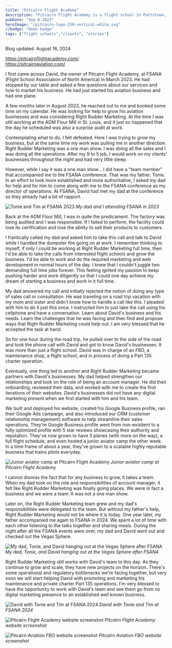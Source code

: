 ```yaml
---
title: "Pitcairn Flight Academy"
description: "Pitcairn Flight Academy is a flight school in Pottstown, PA.  Also part of multiple businesses including the FBO, maintenance, and charter operations."
pubDate: "Sep 8 2023"
heroImage: "/pitcairn-logo-250-vertical-white.svg"
//badge: "Demo badge"
tags: ["flight schools","clients", "stories"]
---
```


Blog updated: August 16, 2024

https://pitcairnflightacademy.com/ \
https://pitcairnaviation.com/

I first came across David, the owner of Pitcairn Flight Academy, at FSANA (Flight School Association of North America) in March 2023.  He had stopped by our table and asked a few questions about our services and how to market his business.  He had just started his aviation business and had one plane.  

A few months later in August 2023, he reached out to me and booked some time on my calendar.  He was looking for help to grow his aviation businesses and was considering Right Rudder Marketing.  At the time I was still working at the ADM Flour Mill in St. Louis, and it just so happened that the day he scheduled was also a surprise audit at work.

Contemplating what to do, I felt defeated.  Here I was trying to grow my business, but at the same time my work was pulling me in another direction.  Right Rudder Marketing was a one man show.  I was doing all the sales and I was doing all the operations.  After my 9 to 5 job, I would work on my clients' businesses throughout the night and had very little sleep.

However, while I say it was a one man show... I did have a "team member" that accompanied me to the FSANA conference.  That was my father, Tonie.  In an effort to look more established and more authoritative, I asked my dad for help and for him to come along with me to the FSANA conference as my director of operations.  At FSANA, David had met my dad at the conference so they already had a bit of rapport.

![Tonie and Tim at FSANA 2023](/tonie-tim-at-fsana-2023.jpg)
*My dad and I attending FSANA in 2023*

Back at the ADM Flour Mill, I was in quite the predicament.  The factory was being audited and I was responsible.  If I failed to perform, the facility could lose its certification and lose the ability to sell their products to customers.

I frantically called my dad and asked him to take this call and talk to David while I handled the dumpster fire going on at work.  I remember thinking to myself, if only I could be working at Right Rudder Marketing full time, then I'd be able to take the calls from interested flight schools and grow the business.  I'd be able to work and do the required marketing and web development in normal hours of the day.  I knew that I couldn't juggle two demanding full time jobs forever.  This feeling ignited my passion to keep pushing harder and work diligently so that I could one day achieve my dream of starting a business and work in it full time.

My dad answered my call and initially rejected the notion of doing any type of sales call or consultation.  He was traveling on a road trip vacation with my mom and sister and didn't know how to handle a call like this.  I pleaded with him to do it just this once.  I instructed him to just take the call using his cellphone and have a conversation.  Learn about David's business and his needs.  Learn the challenges that he was facing and then find and propose ways that Right Rudder Marketing could help out.  I am very blessed that he accepted the task at hand.

So for one hour during the road trip, he pulled over to the side of the road and took the phone call with David and got to know David's businesses.  It was more than just a flight school.  David was in charge of an FBO, a maintenance shop, a flight school, and in process of doing a Part 135 charter operation.

Eventually, one thing led to another and Right Rudder Marketing became partners with David's businesses.  My dad helped strengthen our relationships and took on the role of being an account manager.  He did their onboarding, reviewed their data, and worked with me to create the first iterations of their websites.  David's businesses did not have any digital marketing present when we first started with him and his team.

We built and deployed his website, created his Google Business profile, ran their Google Ads campaign, and also introduced our CRM (customer relationship management) software to help streamline their sales operations.  They're Google Business profile went from non-exisitent to a fully optimized profile with 5 star reviews showcasing their authority and reputation.  They've now grown to have 3 planes (with more on the way), a full flight schedule, and even hosted a junior aviator camp the other week.  In a time frame of about a year, they've grown to a scalable highly reputable business that trains pilots everyday.

![Junior aviator camp at Pitcairn Flight Academy](/junior-aviator-camp-at-pitcairn-flight-academy.jpg)
*Junior aviator camp at Pitcairn Flight Academy*

I cannot dismiss the fact that for any business to grow, it takes a team.  When my dad took on the role and responsibilities of account manager, it felt like Right Rudder Marketing was finally going places.  We were in fact a business and we were a team.  It was not a one man show.

Later on, the Right Rudder Marketing team grew and my dad's responsibilities were delegated to the team.  But without my father's help, Right Rudder Marketing would not be where it is today.  One year later, my father accompanied me again to FSANA in 2024.  We spent a lot of time with each other listening to the talks together and sharing meals.  During the night after all the FSANA events were over, my dad and David went out and checked out the Vegas Sphere.

![My dad, Tonie, and David hanging out at the Vegas Sphere after FSANA](/tonie-and-david-vegas-fsana-2024.jpg)
*My dad, Tonie, and David hanging out at the Vegas Sphere after FSANA*

Right Rudder Marketing still works with David's team to this day.  As they continue to grow and scale, they have new projects on the horizon.  There's some operational and regulatory bottlenecks we're facing together, but very soon we will start helping David with promoting and marketing his maintenance and private charter Part 135 operations.  I'm very blessed to have the opportunity to work with David's team and see them go from no digital marketing presence to an established well known business.

![David with Tonie and Tim at FSANA 2024](/david-pitcairn-tonie-tim.jpg)
*David with Tonie and Tim at FSANA 2024*

![Pitcairn Flight Academy website screenshot](/pitcairn-flight-screenshot.png)
*Pitcairn Flight Academy website screenshot*

![Pitcairn Aviation FBO website screenshot](/pitcairn-aviation-screenshot.png)
*Pitcairn Aviation FBO website screenshot*